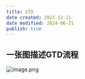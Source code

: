 ```yaml
---
title: GTD
date created: 2022-12-11
date modified: 2024-06-21
publish: true
---
```


##


## 一张图描述GTD流程

![image.png](https://my-public-pic.oss-cn-hangzhou.aliyuncs.com/202301032054266.png)